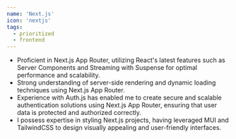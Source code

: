 ```yaml
---
name: 'Next.js'
icon: 'nextjs'
tags:
  - prioritized
  - frontend
---
```


- Proficient in Next.js App Router, utilizing React's latest features such as Server Components and Streaming with Suspense for optimal performance and scalability.
- Strong understanding of server-side rendering and dynamic loading techniques using Next.js App Router.
- Experience with Auth.js has enabled me to create secure and scalable authentication solutions using Next.js App Router, ensuring that user data is protected and authorized correctly.
- I possess expertise in styling Next.js projects, having leveraged MUI and TailwindCSS to design visually appealing and user-friendly interfaces.
